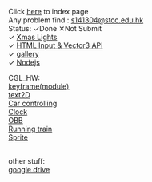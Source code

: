 Click <a href="https://rickylok927.github.io/3W3D_HW/index.html">here</a> to index page
<br>
Any problem find : <a href="s141304@stcc.edu.hk">s141304@stcc.edu.hk</a>
<br>
Status: ✓Done ✕Not Submit
<br>
✓ <a href="https://rickylok927.github.io/3W3D_HW/HW/HW1.html">Xmas Lights</a>
<br>
✓ <a href="https://rickylok927.github.io/3W3D_HW/HW/HW2.html">HTML Input & Vector3 API</a>
<br>
✓ <a href="https://rickylok927.github.io/3W3D_HW/HW/HW3.html">gallery</a>
<br>
✓ <a href="https://rickylok927.github.io/3W3D_HW/HW/HW5/HW5.html">Nodejs</a>

CGL_HW:
<br>
<a href="https://rickylok927.github.io/3W3D_HW/CGL_HW/module_keyframe/main.html">keyframe(module)</a>
<br>
<a href="https://rickylok927.github.io/3W3D_HW/CGL_HW/text2D/min3/main-3.html">text2D</a>
<br>
<a href="https://rickylok927.github.io/3W3D_HW/CGL_HW/car.html">Car controlling</a>
<br>
<a href="https://rickylok927.github.io/3W3D_HW/CGL_HW/clock.html">Clock</a>
<br>
<a href="https://rickylok927.github.io/3W3D_HW/CGL_HW/OBB.html">OBB</a>
<br>
<a href="https://rickylok927.github.io/3W3D_HW/CGL_HW/running_train.html">Running train</a>
<br>
<a href="https://rickylok927.github.io/3W3D_HW/CGL_HW/sprite.html">Sprite</a>
<br>

<br>
other stuff:
<br>
<a href="https://drive.google.com/drive/u/1/folders/1ulkBt7vBSbE6Dk2KLJbd5VewICj9sObk">google drive</a>

